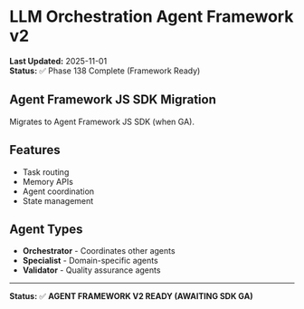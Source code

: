 # LLM Orchestration Agent Framework v2

**Last Updated:** 2025-11-01  
**Status:** ✅ Phase 138 Complete (Framework Ready)

## Agent Framework JS SDK Migration

Migrates to Agent Framework JS SDK (when GA).

## Features

- Task routing
- Memory APIs
- Agent coordination
- State management

## Agent Types

- **Orchestrator** - Coordinates other agents
- **Specialist** - Domain-specific agents
- **Validator** - Quality assurance agents

---

**Status:** ✅ **AGENT FRAMEWORK V2 READY (AWAITING SDK GA)**
